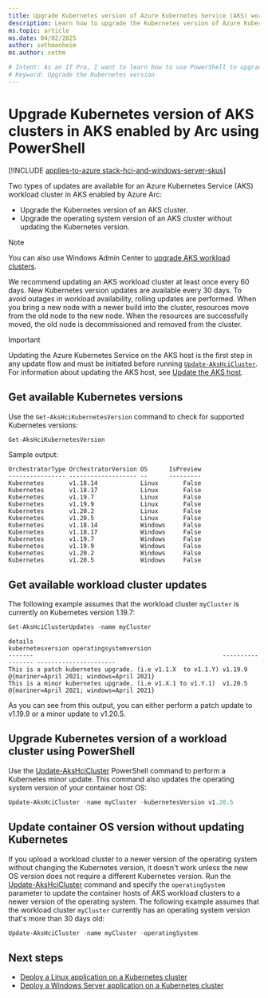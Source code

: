 ```yaml
---
title: Upgrade Kubernetes version of Azure Kubernetes Service (AKS) workload clusters in AKS enabled by Azure Arc using PowerShell
description: Learn how to upgrade the Kubernetes version of Azure Kubernetes Service (AKS) workload clusters in AKS enabled by Azure Arc using PowerShell.
ms.topic: article
ms.date: 04/02/2025
author: sethmanheim
ms.author: sethm 

# Intent: As an IT Pro, I want to learn how to use PowerShell to upgrade the Kubernetes version of AKS workload clusters.
# Keyword: Upgrade the Kubernetes version 
---
```


# Upgrade Kubernetes version of AKS clusters in AKS enabled by Arc using PowerShell

[!INCLUDE [applies-to-azure stack-hci-and-windows-server-skus](includes/aks-hci-applies-to-skus/aks-hybrid-applies-to-azure-stack-hci-windows-server-sku.md)]

Two types of updates are available for an Azure Kubernetes Service (AKS) workload cluster in AKS enabled by Azure Arc:

- Upgrade the Kubernetes version of an AKS cluster.
- Upgrade the operating system version of an AKS cluster without updating the Kubernetes version.

> [!NOTE]
> You can also use Windows Admin Center to [upgrade AKS workload clusters](upgrade-kubernetes.md).

We recommend updating an AKS workload cluster at least once every 60 days. New Kubernetes version updates are available every 30 days. To avoid outages in workload availability, rolling updates are performed. When you bring a new node with a newer build into the cluster, resources move from the old node to the new node. When the resources are successfully moved, the old node is decommissioned and removed from the cluster.

> [!IMPORTANT]
> Updating the Azure Kubernetes Service on the AKS host is the first step in any update flow and must be initiated before running [`Update-AksHciCluster`](./reference/ps/update-akshcicluster.md). For information about updating the AKS host, see [Update the AKS host](./update-akshci-host-powershell.md).

## Get available Kubernetes versions

Use the `Get-AksHciKubernetesVersion` command to check for supported Kubernetes versions:

```powershell
Get-AksHciKubernetesVersion
```

Sample output:

```output
OrchestratorType OrchestratorVersion OS      IsPreview
---------------- ------------------- --      ---------
Kubernetes       v1.18.14            Linux       False
Kubernetes       v1.18.17            Linux       False
Kubernetes       v1.19.7             Linux       False
Kubernetes       v1.19.9             Linux       False
Kubernetes       v1.20.2             Linux       False
Kubernetes       v1.20.5             Linux       False
Kubernetes       v1.18.14            Windows     False
Kubernetes       v1.18.17            Windows     False
Kubernetes       v1.19.7             Windows     False
Kubernetes       v1.19.9             Windows     False
Kubernetes       v1.20.2             Windows     False
Kubernetes       v1.20.5             Windows     False
```

## Get available workload cluster updates

The following example assumes that the workload cluster `myCluster` is currently on Kubernetes version 1.19.7:

```powershell
Get-AksHciClusterUpdates -name myCluster
```

```output
details                                                     kubernetesversion operatingsystemversion
-------                                                     ----------------- ----------------------
This is a patch kubernetes upgrade. (i.e v1.1.X  to v1.1.Y) v1.19.9           @{mariner=April 2021; windows=April 2021}
This is a minor kubernetes upgrade. (i.e v1.X.1 to v1.Y.1)  v1.20.5           @{mariner=April 2021; windows=April 2021}
```

As you can see from this output, you can either perform a patch update to v1.19.9 or a minor update to v1.20.5.

## Upgrade Kubernetes version of a workload cluster using PowerShell

Use the [Update-AksHciCluster](./reference/ps/update-akshcicluster.md) PowerShell command to perform a Kubernetes minor update. This command also updates the operating system version of your container host OS:

```powershell
Update-AksHciCluster -name myCluster -kubernetesVersion v1.20.5
```

## Update container OS version without updating Kubernetes

If you upload a workload cluster to a newer version of the operating system without changing the Kubernetes version, it doesn't work unless the new OS version does not require a different Kubernetes version. Run the [Update-AksHciCluster](./reference/ps/update-akshcicluster.md) command and specify the `operatingSystem` parameter to update the container hosts of AKS workload clusters to a newer version of the operating system. The following example assumes that the workload cluster `myCluster` currently has an operating system version that's more than 30 days old:

```powershell
Update-AksHciCluster -name myCluster -operatingSystem
```

## Next steps

- [Deploy a Linux application on a Kubernetes cluster](./deploy-linux-application.md)
- [Deploy a Windows Server application on a Kubernetes cluster](./deploy-windows-application.md)
